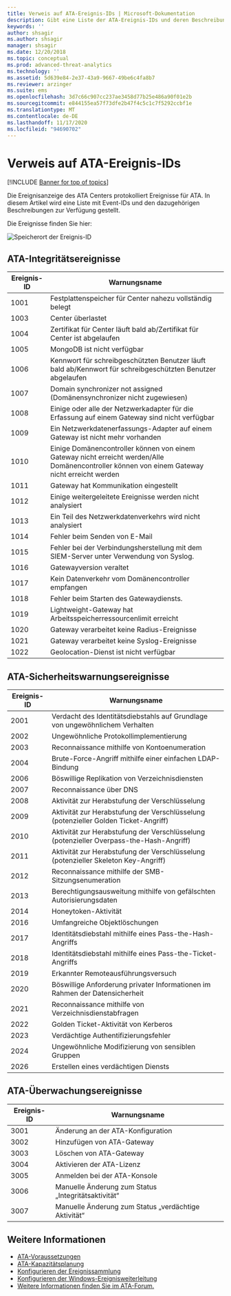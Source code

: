 ```yaml
---
title: Verweis auf ATA-Ereignis-IDs | Microsoft-Dokumentation
description: Gibt eine Liste der ATA-Ereignis-IDs und deren Beschreibungen zurück.
keywords: ''
author: shsagir
ms.author: shsagir
manager: shsagir
ms.date: 12/20/2018
ms.topic: conceptual
ms.prod: advanced-threat-analytics
ms.technology: ''
ms.assetid: 5d639e84-2e37-43a9-9667-49be6c4fa8b7
ms.reviewer: arzinger
ms.suite: ems
ms.openlocfilehash: 3d7c66c907cc237ae3458d77b25e486a90f01e2b
ms.sourcegitcommit: e844155ea57f73dfe2b47f4c5c1c7f5292ccbf1e
ms.translationtype: MT
ms.contentlocale: de-DE
ms.lasthandoff: 11/17/2020
ms.locfileid: "94690702"
---
```

# <a name="ata-event-id-reference"></a>Verweis auf ATA-Ereignis-IDs


[!INCLUDE [Banner for top of topics](includes/banner.md)]

Die Ereignisanzeige des ATA Centers protokolliert Ereignisse für ATA. In diesem Artikel wird eine Liste mit Event-IDs und den dazugehörigen Beschreibungen zur Verfügung gestellt.

Die Ereignisse finden Sie hier:

![Speicherort der Ereignis-ID](media/event-id-location.png)

## <a name="ata-health-events"></a>ATA-Integritätsereignisse

|Ereignis-ID|Warnungsname|
|---------|---------------|
|1001|Festplattenspeicher für Center nahezu vollständig belegt|
|1003|Center überlastet|
|1004|Zertifikat für Center läuft bald ab/Zertifikat für Center ist abgelaufen|
|1005|MongoDB ist nicht verfügbar|
|1006|Kennwort für schreibgeschützten Benutzer läuft bald ab/Kennwort für schreibgeschützten Benutzer abgelaufen|
|1007|Domain synchronizer not assigned (Domänensynchronizer nicht zugewiesen)|
|1008|Einige oder alle der Netzwerkadapter für die Erfassung auf einem Gateway sind nicht verfügbar|
|1009|Ein Netzwerkdatenerfassungs-Adapter auf einem Gateway ist nicht mehr vorhanden|
|1010|Einige Domänencontroller können von einem Gateway nicht erreicht werden/Alle Domänencontroller können von einem Gateway nicht erreicht werden|
|1011|Gateway hat Kommunikation eingestellt|
|1012|Einige weitergeleitete Ereignisse werden nicht analysiert|
|1013|Ein Teil des Netzwerkdatenverkehrs wird nicht analysiert|
|1014|Fehler beim Senden von E-Mail|
|1015|Fehler bei der Verbindungsherstellung mit dem SIEM-Server unter Verwendung von Syslog.|
|1016|Gatewayversion veraltet|
|1017|Kein Datenverkehr vom Domänencontroller empfangen|
|1018|Fehler beim Starten des Gatewaydiensts.|
|1019|Lightweight-Gateway hat Arbeitsspeicherressourcenlimit erreicht|
|1020|Gateway verarbeitet keine Radius-Ereignisse|
|1021|Gateway verarbeitet keine Syslog-Ereignisse|
|1022|Geolocation-Dienst ist nicht verfügbar|
 
## <a name="ata-security-alert-events"></a>ATA-Sicherheitswarnungsereignisse

|Ereignis-ID|Warnungsname|
|---------|---------------|
|2001|Verdacht des Identitätsdiebstahls auf Grundlage von ungewöhnlichem Verhalten|
|2002|Ungewöhnliche Protokollimplementierung|
|2003|Reconnaissance mithilfe von Kontoenumeration|
|2004|Brute-Force-Angriff mithilfe einer einfachen LDAP-Bindung|
|2006|Böswillige Replikation von Verzeichnisdiensten|
|2007|Reconnaissance über DNS|
|2008|Aktivität zur Herabstufung der Verschlüsselung|
|2009|Aktivität zur Herabstufung der Verschlüsselung (potenzieller Golden Ticket-Angriff)|
|2010|Aktivität zur Herabstufung der Verschlüsselung (potenzieller Overpass-the-Hash-Angriff)|
|2011|Aktivität zur Herabstufung der Verschlüsselung (potenzieller Skeleton Key-Angriff)|
|2012|Reconnaissance mithilfe der SMB-Sitzungsenumeration|
|2013|Berechtigungsausweitung mithilfe von gefälschten Autorisierungsdaten|
|2014|Honeytoken-Aktivität|
|2016|Umfangreiche Objektlöschungen|
|2017|Identitätsdiebstahl mithilfe eines Pass-the-Hash-Angriffs|
|2018|Identitätsdiebstahl mithilfe eines Pass-the-Ticket-Angriffs|
|2019|Erkannter Remoteausführungsversuch|
|2020|Böswillige Anforderung privater Informationen im Rahmen der Datensicherheit|
|2021|Reconnaissance mithilfe von Verzeichnisdienstabfragen|
|2022|Golden Ticket-Aktivität von Kerberos|
|2023|Verdächtige Authentifizierungsfehler|
|2024|Ungewöhnliche Modifizierung von sensiblen Gruppen|
|2026|Erstellen eines verdächtigen Diensts|

## <a name="ata-auditing-events"></a>ATA-Überwachungsereignisse

|Ereignis-ID|Warnungsname|
|---------|---------------|
|3001|Änderung an der ATA-Konfiguration|
|3002|Hinzufügen von ATA-Gateway|
|3003|Löschen von ATA-Gateway|
|3004|Aktivieren der ATA-Lizenz|
|3005|Anmelden bei der ATA-Konsole|
|3006|Manuelle Änderung zum Status „Integritätsaktivität“|
|3007|Manuelle Änderung zum Status „verdächtige Aktivität“|

## <a name="see-also"></a>Weitere Informationen
- [ATA-Voraussetzungen](ata-prerequisites.md)
- [ATA-Kapazitätsplanung](ata-capacity-planning.md)
- [Konfigurieren der Ereignissammlung](configure-event-collection.md)
- [Konfigurieren der Windows-Ereignisweiterleitung](configure-event-collection.md)
- [Weitere Informationen finden Sie im ATA-Forum.](https://social.technet.microsoft.com/Forums/security/home?forum=mata)
